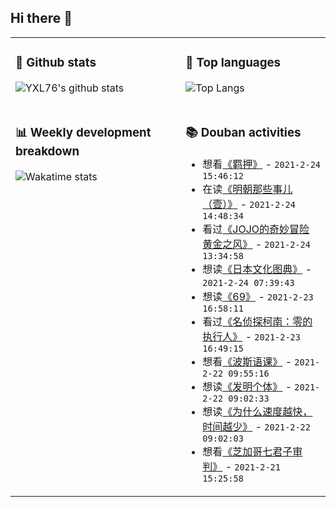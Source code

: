 ## Hi there 👋

<table>
<tr>
<td valign="top" width="54%">

### 🔭 Github stats

![YXL76's github stats](https://github-readme-stats.yxl76.vercel.app/api?username=YXL76&count_private=true&show_icons=true&include_all_commits=true&theme=tokyonight&line_height=28)

</td>

<td valign="top" width="46%">

### 🌱 Top languages

![Top Langs](https://github-readme-stats.yxl76.vercel.app/api/top-langs/?username=YXL76&layout=compact&theme=tokyonight&langs_count=10&hide=HTML,CSS,SCSS)

</td>
</tr>
<tr>
<td valign="top" width="54%">

### 📊 Weekly development breakdown

![Wakatime stats](https://github-readme-stats.yxl76.vercel.app/api/wakatime?username=YXL76&layout=compact&theme=tokyonight)


</td>
<td valign="top" width="46%">

### 📚 Douban activities

- 想看[《羁押》](http://movie.douban.com/subject/30427749/) - `2021-2-24 15:46:12`
- 在读[《明朝那些事儿（壹）》](https://book.douban.com/subject/1873231/) - `2021-2-24 14:48:34`
- 看过[《JOJO的奇妙冒险 黄金之风》](http://movie.douban.com/subject/27666505/) - `2021-2-24 13:34:58`
- 想读[《日本文化图典》](https://book.douban.com/subject/35318211/) - `2021-2-24 07:39:43`
- 想读[《69》](https://book.douban.com/subject/6831075/) - `2021-2-23 16:58:11`
- 看过[《名侦探柯南：零的执行人》](http://movie.douban.com/subject/27110363/) - `2021-2-23 16:49:15`
- 想看[《波斯语课》](http://movie.douban.com/subject/30466931/) - `2021-2-22 09:55:16`
- 想读[《发明个体》](https://book.douban.com/subject/35221235/) - `2021-2-22 09:02:33`
- 想读[《为什么速度越快，时间越少》](https://book.douban.com/subject/30386364/) - `2021-2-22 09:02:03`
- 想看[《芝加哥七君子审判》](http://movie.douban.com/subject/2609258/) - `2021-2-21 15:25:58`

</td>
</tr>
</table>

<!--
**YXL76/YXL76** is a ✨ _special_ ✨ repository because its `README.md` (this file) appears on your GitHub profile.

Here are some ideas to get you started:

- 🔭 I’m currently working on ...
- 🌱 I’m currently learning ...
- 👯 I’m looking to collaborate on ...
- 🤔 I’m looking for help with ...
- 💬 Ask me about ...
- 📫 How to reach me: ...
- 😄 Pronouns: ...
- ⚡ Fun fact: ...
-->
